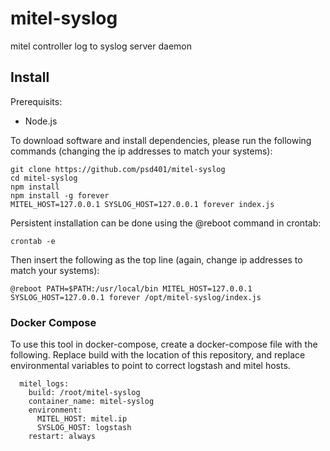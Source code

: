 mitel-syslog
============

mitel controller log to syslog server daemon

## Install

Prerequisits:

* Node.js

To download software and install dependencies, please run the following commands (changing the ip addresses to match your systems):

    git clone https://github.com/psd401/mitel-syslog
    cd mitel-syslog
    npm install
    npm install -g forever
    MITEL_HOST=127.0.0.1 SYSLOG_HOST=127.0.0.1 forever index.js

Persistent installation can be done using the @reboot command in crontab:

    crontab -e

Then insert the following as the top line (again, change ip addresses to match your systems):

    @reboot PATH=$PATH:/usr/local/bin MITEL_HOST=127.0.0.1 SYSLOG_HOST=127.0.0.1 forever /opt/mitel-syslog/index.js

### Docker Compose

To use this tool in docker-compose, create a docker-compose file with the following. Replace build with the location of this repository, and replace environmental variables to point to correct logstash and mitel hosts.

```
  mitel_logs:
    build: /root/mitel-syslog
    container_name: mitel-syslog
    environment:
      MITEL_HOST: mitel.ip
      SYSLOG_HOST: logstash
    restart: always
```
